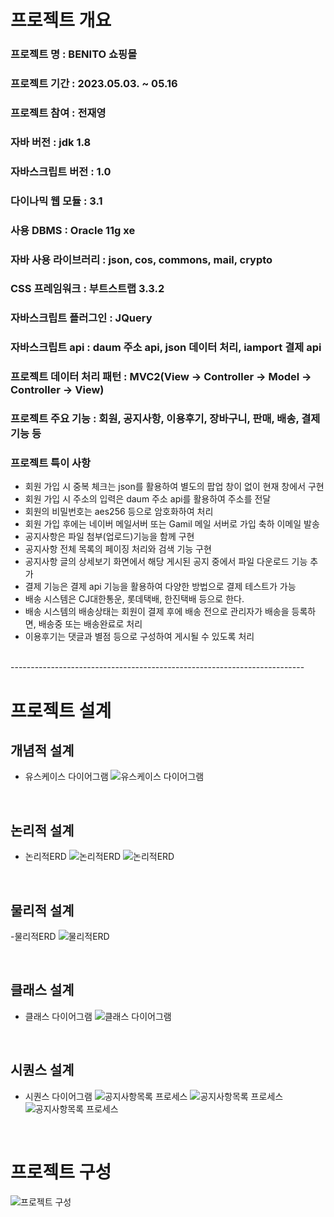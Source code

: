 # 프로젝트 개요

### 프로젝트 명 : BENITO 쇼핑몰
### 프로젝트 기간 : 2023.05.03. ~ 05.16
### 프로젝트 참여 : 전재영
### 자바 버전 : jdk 1.8
### 자바스크립트 버전 : 1.0
### 다이나믹 웹 모듈 : 3.1
### 사용 DBMS : Oracle 11g xe
### 자바 사용 라이브러리 : json, cos, commons, mail, crypto
### CSS 프레임워크 : 부트스트랩 3.3.2
### 자바스크립트 플러그인 : JQuery
### 자바스크립트 api : daum 주소 api, json 데이터 처리, iamport 결제 api
### 프로젝트 데이터 처리 패턴 : MVC2(View -> Controller -> Model -> Controller -> View)
### 프로젝트 주요 기능 : 회원, 공지사항, 이용후기, 장바구니, 판매, 배송, 결제 기능 등

### 프로젝트 특이 사항
- 회원 가입 시 중복 체크는 json를 활용하여 별도의 팝업 창이 없이 현재 창에서 구현
- 회원 가입 시 주소의 입력은 daum 주소 api를 활용하여 주소를 전달
- 회원의 비밀번호는 aes256 등으로 암호화하여 처리
- 회원 가입 후에는 네이버 메일서버 또는 Gamil 메일 서버로 가입 축하 이메일 발송
- 공지사항은 파일 첨부(업로드)기능을 함께 구현
- 공지사항 전체 목록의 페이징 처리와 검색 기능 구현
- 공지사항 글의 상세보기 화면에서 해당 게시된 공지 중에서 파일 다운로드 기능 추가
- 결제 기능은 결제 api 기능을 활용하여 다양한 방법으로 결제 테스트가 가능
- 배송 시스템은 CJ대한통운, 롯데택배, 한진택배 등으로 한다.
- 배송 시스템의 배송상태는 회원이 결제 후에 배송 전으로 관리자가 배송을 등록하면, 배송중 또는 배송완료로 처리 
- 이용후기는 댓글과 별점 등으로 구성하여 게시될 수 있도록 처리

<br>
-------------------------------------------------------------------------

# 프로젝트 설계

## 개념적 설계
- 유스케이스 다이어그램
![유스케이스 다이어그램](./img/uscase.png "유스케이스 다이어그램")

<br>

## 논리적 설계
- 논리적ERD
![논리적ERD](./img/nerd.png "논리적 ERD")
![논리적ERD](./img/n.png "논리적 ERD")

<br>

## 물리적 설계
-물리적ERD
![물리적ERD](./img/merd.png "물리적 ERD")

<br>

## 클래스 설계
- 클래스 다이어그램
![클래스 다이어그램](./img/cd.png "클래스 다이어그램")

<br>

## 시퀀스 설계
- 시퀀스 다이어그램
![공지사항목록 프로세스](./img/mvc1.PNG "공지사항목록 프로세스")
![공지사항목록 프로세스](./img/mvc2.PNG "공지사항목록 프로세스")
![공지사항목록 프로세스](./img/mvc3.PNG "공지사항목록 프로세스")


<br>

# 프로젝트 구성
![프로젝트 구성](./img/list1.PNG "프로젝트 구성")







